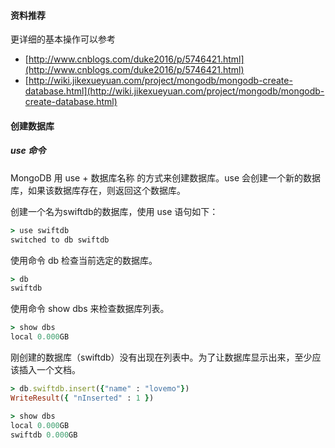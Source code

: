 #### 资料推荐

更详细的基本操作可以参考
- [http://www.cnblogs.com/duke2016/p/5746421.html](http://www.cnblogs.com/duke2016/p/5746421.html)
- [http://wiki.jikexueyuan.com/project/mongodb/mongodb-create-database.html](http://wiki.jikexueyuan.com/project/mongodb/mongodb-create-database.html)

#### 创建数据库
##### use 命令
MongoDB 用 use + 数据库名称 的方式来创建数据库。use 会创建一个新的数据库，如果该数据库存在，则返回这个数据库。

创建一个名为swiftdb的数据库，使用 use 语句如下：
```ruby
> use swiftdb
switched to db swiftdb
```

使用命令 db 检查当前选定的数据库。
```ruby
> db
swiftdb
```

使用命令 show dbs 来检查数据库列表。
```ruby
> show dbs
local 0.000GB
```

刚创建的数据库（swiftdb）没有出现在列表中。为了让数据库显示出来，至少应该插入一个文档。
```ruby
> db.swiftdb.insert({"name" : "lovemo"})
WriteResult({ "nInserted" : 1 })

> show dbs
local 0.000GB
swiftdb 0.000GB
```


